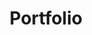 ---
# Featured tags need to have either the `list` or `grid` layout (PRO only).
layout: list

# The title of the tag's page.
title: Portfolio

# The name of the tag, used in a post's front matter (e.g. tags: [<slug>]).
slug: Portfolio

# (Optional) Write a short (~150 characters) description of this featured tag.
description: >
  2014년부터 현재까지의 프로젝트에 대한 내용입니다.

# (Optional) You can disable grouping posts by date.
no_groups: true
---
